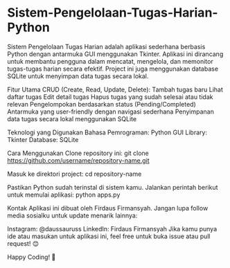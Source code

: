 # Sistem-Pengelolaan-Tugas-Harian-Python
Sistem Pengelolaan Tugas Harian adalah aplikasi sederhana berbasis Python dengan antarmuka GUI menggunakan Tkinter. Aplikasi ini dirancang untuk membantu pengguna dalam mencatat, mengelola, dan memonitor tugas-tugas harian secara efektif. Project ini juga menggunakan database SQLite untuk menyimpan data tugas secara lokal.

Fitur Utama
CRUD (Create, Read, Update, Delete):
Tambah tugas baru
Lihat daftar tugas
Edit detail tugas
Hapus tugas yang sudah selesai atau tidak relevan
Pengelompokan berdasarkan status (Pending/Completed)
Antarmuka yang user-friendly dengan navigasi sederhana
Penyimpanan data tugas secara lokal menggunakan SQLite

Teknologi yang Digunakan
Bahasa Pemrograman: Python
GUI Library: Tkinter
Database: SQLite

Cara Menggunakan
Clone repository ini:
git clone https://github.com/username/repository-name.git

Masuk ke direktori project:
cd repository-name

Pastikan Python sudah terinstal di sistem kamu. Jalankan perintah berikut untuk memulai aplikasi:
python apps.py

Kontak
Aplikasi ini dibuat oleh Firdaus Firmansyah. Jangan lupa follow media sosialku untuk update menarik lainnya:

Instagram: @daussauruss
LinkedIn: Firdaus Firmansyah
Jika kamu punya ide atau masukan untuk aplikasi ini, feel free untuk buka issue atau pull request! 😊

Happy Coding! 🚀
